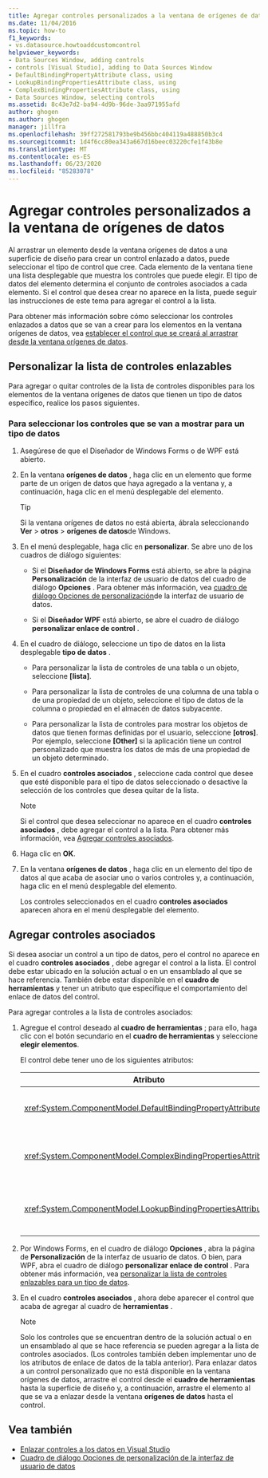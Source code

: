 ```yaml
---
title: Agregar controles personalizados a la ventana de orígenes de datos
ms.date: 11/04/2016
ms.topic: how-to
f1_keywords:
- vs.datasource.howtoaddcustomcontrol
helpviewer_keywords:
- Data Sources Window, adding controls
- controls [Visual Studio], adding to Data Sources Window
- DefaultBindingPropertyAttribute class, using
- LookupBindingPropertiesAttribute class, using
- ComplexBindingPropertiesAttribute class, using
- Data Sources Window, selecting controls
ms.assetid: 8c43e7d2-ba94-4d9b-96de-3aa971955afd
author: ghogen
ms.author: ghogen
manager: jillfra
ms.openlocfilehash: 39ff272581793be9b456bbc404119a488850b3c4
ms.sourcegitcommit: 1d4f6cc80ea343a667d16beec03220cfe1f43b8e
ms.translationtype: MT
ms.contentlocale: es-ES
ms.lasthandoff: 06/23/2020
ms.locfileid: "85283078"
---
```

# <a name="add-custom-controls-to-the-data-sources-window"></a>Agregar controles personalizados a la ventana de orígenes de datos

Al arrastrar un elemento desde la ventana orígenes de datos a una superficie de diseño para crear un control enlazado a datos, puede seleccionar el tipo de control que cree. Cada elemento de la ventana tiene una lista desplegable que muestra los controles que puede elegir. El tipo de datos del elemento determina el conjunto de controles asociados a cada elemento. Si el control que desea crear no aparece en la lista, puede seguir las instrucciones de este tema para agregar el control a la lista.

Para obtener más información sobre cómo seleccionar los controles enlazados a datos que se van a crear para los elementos en la ventana orígenes de datos, vea [establecer el control que se creará al arrastrar desde la ventana orígenes de datos](../data-tools/set-the-control-to-be-created-when-dragging-from-the-data-sources-window.md).

## <a name="customize-the-bindable-controls-list"></a>Personalizar la lista de controles enlazables

Para agregar o quitar controles de la lista de controles disponibles para los elementos de la ventana orígenes de datos que tienen un tipo de datos específico, realice los pasos siguientes.

### <a name="to-select-the-controls-to-be-listed-for-a-data-type"></a>Para seleccionar los controles que se van a mostrar para un tipo de datos

1. Asegúrese de que el Diseñador de Windows Forms o de WPF está abierto.

2. En la ventana **orígenes de datos** , haga clic en un elemento que forme parte de un origen de datos que haya agregado a la ventana y, a continuación, haga clic en el menú desplegable del elemento.

   > [!TIP]
   > Si la ventana orígenes de datos no está abierta, ábrala seleccionando **Ver**  >  **otros**  >  **orígenes de datos**de Windows.

3. En el menú desplegable, haga clic en **personalizar**. Se abre uno de los cuadros de diálogo siguientes:

    - Si el **Diseñador de Windows Forms** está abierto, se abre la página **Personalización** de la interfaz de usuario de datos del cuadro de diálogo **Opciones** . Para obtener más información, vea [cuadro de diálogo Opciones de personalización](../ide/reference/options-windows-forms-designer-data-ui-customization.md)de la interfaz de usuario de datos.

    - Si el **Diseñador WPF** está abierto, se abre el cuadro de diálogo **personalizar enlace de control** .

4. En el cuadro de diálogo, seleccione un tipo de datos en la lista desplegable **tipo de datos** .

    - Para personalizar la lista de controles de una tabla o un objeto, seleccione **[lista]**.

    - Para personalizar la lista de controles de una columna de una tabla o de una propiedad de un objeto, seleccione el tipo de datos de la columna o propiedad en el almacén de datos subyacente.

    - Para personalizar la lista de controles para mostrar los objetos de datos que tienen formas definidas por el usuario, seleccione **[otros]**. Por ejemplo, seleccione **[Other]** si la aplicación tiene un control personalizado que muestra los datos de más de una propiedad de un objeto determinado.

5. En el cuadro **controles asociados** , seleccione cada control que desee que esté disponible para el tipo de datos seleccionado o desactive la selección de los controles que desea quitar de la lista.

    > [!NOTE]
    > Si el control que desea seleccionar no aparece en el cuadro **controles asociados** , debe agregar el control a la lista. Para obtener más información, vea [Agregar controles asociados](#add-associated-controls).

6. Haga clic en **OK**.

7. En la ventana **orígenes de datos** , haga clic en un elemento del tipo de datos al que acaba de asociar uno o varios controles y, a continuación, haga clic en el menú desplegable del elemento.

     Los controles seleccionados en el cuadro **controles asociados** aparecen ahora en el menú desplegable del elemento.

## <a name="add-associated-controls"></a>Agregar controles asociados

Si desea asociar un control a un tipo de datos, pero el control no aparece en el cuadro **controles asociados** , debe agregar el control a la lista. El control debe estar ubicado en la solución actual o en un ensamblado al que se hace referencia. También debe estar disponible en el **cuadro de herramientas** y tener un atributo que especifique el comportamiento del enlace de datos del control.

Para agregar controles a la lista de controles asociados:

1. Agregue el control deseado al **cuadro de herramientas** ; para ello, haga clic con el botón secundario en el **cuadro de herramientas** y seleccione **elegir elementos**.

     El control debe tener uno de los siguientes atributos:

    |Atributo|Descripción|
    |---------------|-----------------|
    |<xref:System.ComponentModel.DefaultBindingPropertyAttribute>|Implemente este atributo en controles simples que muestren una única columna (o propiedad) de datos, como <xref:System.Windows.Forms.TextBox> .|
    |<xref:System.ComponentModel.ComplexBindingPropertiesAttribute>|Implemente este atributo en los controles que muestran listas (o tablas) de datos, como <xref:System.Windows.Forms.DataGridView> .|
    |<xref:System.ComponentModel.LookupBindingPropertiesAttribute>|Implemente este atributo en controles que muestren listas (o tablas) de datos, pero que también necesiten presentar una única columna o propiedad, como <xref:System.Windows.Forms.ComboBox> .|

2. Por Windows Forms, en el cuadro de diálogo **Opciones** , abra la página de **Personalización** de la interfaz de usuario de datos. O bien, para WPF, abra el cuadro de diálogo **personalizar enlace de control** . Para obtener más información, vea [personalizar la lista de controles enlazables para un tipo de datos](#customize-the-bindable-controls-list).

3. En el cuadro **controles asociados** , ahora debe aparecer el control que acaba de agregar al cuadro de **herramientas** .

    > [!NOTE]
    > Solo los controles que se encuentran dentro de la solución actual o en un ensamblado al que se hace referencia se pueden agregar a la lista de controles asociados. (Los controles también deben implementar uno de los atributos de enlace de datos de la tabla anterior). Para enlazar datos a un control personalizado que no está disponible en la ventana orígenes de datos, arrastre el control desde el **cuadro de herramientas** hasta la superficie de diseño y, a continuación, arrastre el elemento al que se va a enlazar desde la ventana **orígenes de datos** hasta el control.

## <a name="see-also"></a>Vea también

- [Enlazar controles a los datos en Visual Studio](../data-tools/bind-controls-to-data-in-visual-studio.md)
- [Cuadro de diálogo Opciones de personalización de la interfaz de usuario de datos](../ide/reference/options-windows-forms-designer-data-ui-customization.md)
